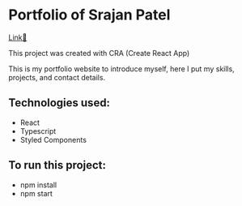 # Portfolio of Srajan Patel
<a href="srajanpatel.vercel.app">Link🔗</a>
 
This project was created with CRA (Create React App)

This is my portfolio website to introduce myself, here I put my skills, projects, and contact details.

## Technologies used:
- React
- Typescript
- Styled Components
 
## To run this project:
- npm install
- npm start